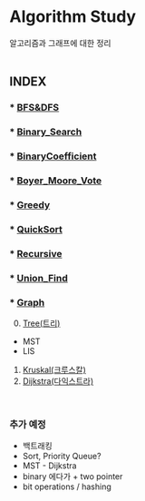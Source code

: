 # Algorithm Study

알고리즘과 그래프에 대한 정리
<br><br>


## INDEX  

### * [BFS&DFS](BFS%26DFS.md)
### * [Binary_Search](Binaray_Search.md)
### * [BinaryCoefficient](BinaryCoefficient(이항계수).md)
### * [Boyer_Moore_Vote](Boyer_Moore_Vote.md)
### * [Greedy](Greedy.md)
### * [QuickSort](QuickSort.md)
### * [Recursive](Recursive.md)
### * [Union_Find](Union_Find.md)<br>

### * [Graph](./Graph/)
0. [Tree(트리)](Graph/Tree.md)
  - MST
  - LIS
1. [Kruskal(크루스칼)](Graph/Kruskal.md)
2. [Dijkstra(다익스트라)](Graph/Dijkstra.md)

<br>

### 추가 예정
- 백트래킹
- Sort, Priority Queue?
- MST - Dijkstra
- binary 에다가 + two pointer
- bit operations / hashing
